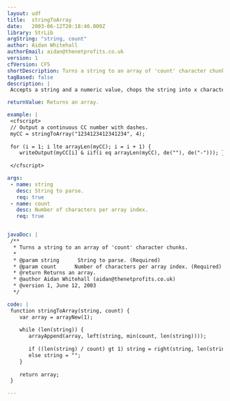 ```yaml
---
layout: udf
title:  stringToArray
date:   2003-06-12T20:18:46.000Z
library: StrLib
argString: "string, count"
author: Aidan Whitehall
authorEmail: aidan@thenetprofits.co.uk
version: 1
cfVersion: CF5
shortDescription: Turns a string to an array of 'count' character chunks.
tagBased: false
description: |
 Accepts a string and a numeric value, chops the string into x character lengths and returns them in an array.

returnValue: Returns an array.

example: |
 <cfscript>
 // Output a continuous CC number with dashes.
 myCC = stringToArray("1234123412341234", 4);
 
 for (i = 1; i lte arrayLen(myCC); i = i + 1) {
    writeOutput(myCC[i] & iif(i eq arrayLen(myCC), de(""), de("-"))); }
 
 </cfscript>

args:
 - name: string
   desc: String to parse.
   req: true
 - name: count
   desc: Number of characters per array index.
   req: true


javaDoc: |
 /**
  * Turns a string to an array of 'count' character chunks.
  * 
  * @param string      String to parse. (Required)
  * @param count      Number of characters per array index. (Required)
  * @return Returns an array. 
  * @author Aidan Whitehall (aidan@thenetprofits.co.uk) 
  * @version 1, June 12, 2003 
  */

code: |
 function stringToArray(string, count) {
    var array = arrayNew(1);
    
    while (len(string)) {
       arrayAppend(array, left(string, min(count, len(string))));
       
       if ((len(string) / count) gt 1) string = right(string, len(string) - count);
       else string = "";
    }
 
    return array;
 }

---
```


